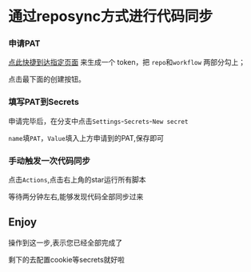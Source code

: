 # 通过reposync方式进行代码同步


### 申请PAT

[点此快捷到达指定页面](https://github.com/settings/tokens/new) 来生成一个 token，把 `repo`和`workflow` 两部分勾上；

点击最下面的创建按钮。

### 填写PAT到Secrets

申请完毕后，在分支中点击`Settings`-`Secrets`-`New secret`

`name`填`PAT`，`Value`填入上方申请到的PAT,保存即可

### 手动触发一次代码同步

点击`Actions`,点击右上角的star运行所有脚本

等待两分钟左右,能够发现代码全部同步过来

## Enjoy

操作到这一步,表示您已经全部完成了

剩下的去配置cookie等secrets就好啦
